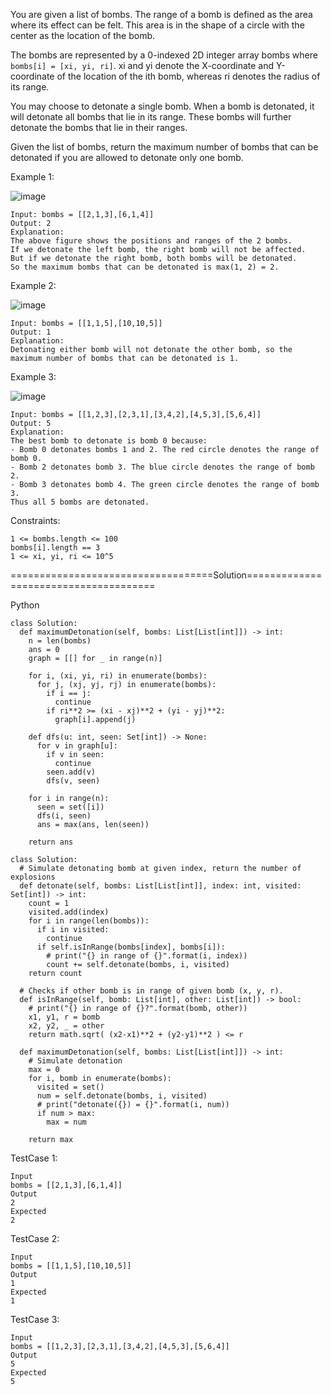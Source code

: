 You are given a list of bombs. The range of a bomb is defined as the area where its effect can be felt. 
This area is in the shape of a circle with the center as the location of the bomb.

The bombs are represented by a 0-indexed 2D integer array bombs where ```bombs[i] = [xi, yi, ri]```. 
xi and yi denote the X-coordinate and Y-coordinate of the location of the ith bomb, whereas ri denotes the radius of its range.

You may choose to detonate a single bomb. When a bomb is detonated, it will detonate all bombs that lie in its range. 
These bombs will further detonate the bombs that lie in their ranges.

Given the list of bombs, return the maximum number of bombs that can be detonated if you are allowed to detonate only one bomb.

 

Example 1:

![image](https://github.com/Pughal/leetcode_solutions/assets/22728867/1890151e-a3bf-4898-8687-a192f6bf38b3)

```
Input: bombs = [[2,1,3],[6,1,4]]
Output: 2
Explanation:
The above figure shows the positions and ranges of the 2 bombs.
If we detonate the left bomb, the right bomb will not be affected.
But if we detonate the right bomb, both bombs will be detonated.
So the maximum bombs that can be detonated is max(1, 2) = 2.
```

Example 2:

![image](https://github.com/Pughal/leetcode_solutions/assets/22728867/33860360-97f3-4346-83ed-bbfc657f81a5)

```
Input: bombs = [[1,1,5],[10,10,5]]
Output: 1
Explanation:
Detonating either bomb will not detonate the other bomb, so the maximum number of bombs that can be detonated is 1.
```

Example 3:

![image](https://github.com/Pughal/leetcode_solutions/assets/22728867/148c951a-1fc4-4727-83f5-afca342770e8)

```
Input: bombs = [[1,2,3],[2,3,1],[3,4,2],[4,5,3],[5,6,4]]
Output: 5
Explanation:
The best bomb to detonate is bomb 0 because:
- Bomb 0 detonates bombs 1 and 2. The red circle denotes the range of bomb 0.
- Bomb 2 detonates bomb 3. The blue circle denotes the range of bomb 2.
- Bomb 3 detonates bomb 4. The green circle denotes the range of bomb 3.
Thus all 5 bombs are detonated.
``` 

Constraints:
```
1 <= bombs.length <= 100
bombs[i].length == 3
1 <= xi, yi, ri <= 10^5
```

===================================Solution======================================

Python

```
class Solution:
  def maximumDetonation(self, bombs: List[List[int]]) -> int:
    n = len(bombs)
    ans = 0
    graph = [[] for _ in range(n)]

    for i, (xi, yi, ri) in enumerate(bombs):
      for j, (xj, yj, rj) in enumerate(bombs):
        if i == j:
          continue
        if ri**2 >= (xi - xj)**2 + (yi - yj)**2:
          graph[i].append(j)

    def dfs(u: int, seen: Set[int]) -> None:
      for v in graph[u]:
        if v in seen:
          continue
        seen.add(v)
        dfs(v, seen)

    for i in range(n):
      seen = set([i])
      dfs(i, seen)
      ans = max(ans, len(seen))

    return ans
```

```
class Solution:
  # Simulate detonating bomb at given index, return the number of explosions
  def detonate(self, bombs: List[List[int]], index: int, visited: Set[int]) -> int:
    count = 1
    visited.add(index)
    for i in range(len(bombs)):
      if i in visited:
        continue
      if self.isInRange(bombs[index], bombs[i]):
        # print("{} in range of {}".format(i, index))
        count += self.detonate(bombs, i, visited)
    return count

  # Checks if other bomb is in range of given bomb (x, y, r).
  def isInRange(self, bomb: List[int], other: List[int]) -> bool:
    # print("{} in range of {}?".format(bomb, other))
    x1, y1, r = bomb
    x2, y2, _ = other
    return math.sqrt( (x2-x1)**2 + (y2-y1)**2 ) <= r

  def maximumDetonation(self, bombs: List[List[int]]) -> int:
    # Simulate detonation
    max = 0
    for i, bomb in enumerate(bombs):
      visited = set()
      num = self.detonate(bombs, i, visited)
      # print("detonate({}) = {}".format(i, num))
      if num > max:
        max = num

    return max
```


TestCase 1:
```
Input
bombs = [[2,1,3],[6,1,4]]
Output
2
Expected
2
```

TestCase 2:
```
Input
bombs = [[1,1,5],[10,10,5]]
Output
1
Expected
1
```

TestCase 3: 
```
Input
bombs = [[1,2,3],[2,3,1],[3,4,2],[4,5,3],[5,6,4]]
Output
5
Expected
5
```
